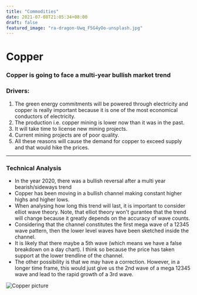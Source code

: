 ```yaml
---
title: "Commodities"
date: 2021-07-08T21:05:34+08:00
draft: false
featured_image: "ra-dragon-Uwq_F5G4yOo-unsplash.jpg"
---
```


<h1>
Copper </h1>

<h3>Copper is going to face a multi-year bullish market trend</h3>

<h3>
<p class="underline">Drivers:</p>
</h3>

1. The green energy commitments will be  powered through electricity and copper is really important because it is one of the most economical conductors of electricity.  
2. The production i.e. copper mining is lower now than it was in the past.
3. It will take time to license new mining projects.
4. Current mining projects are of poor quality.
5. All these reasons will cause the demand for copper to exceed supply and that would hike the prices. 

---
<h3>
	Technical Analysis
</h3>

- In the year 2020, there was a bullish reversal after a multi year bearish/sideways trend
-  Copper has been moving in a bullish channel making constant higher highs and higher lows. 
-  When analysing how long this trend will last, it is important to consider elliot wave theory. Note, that elliot theory won't gurantee that the trend will change because it greatly depends on the accuracy of wave counts. 
-  Considering that the channel constitutes the first mega wave of a 12345 wave pattern, then the lower level waves have been sketched inside the channel. 
-  It is likely that there maybe a 5th wave (which means we have a false breakdown on a day chart). I think so because the price has taken support at the lower trendline of the channel. 
-  The other possibility is that we may have a correction. However, in a longer time frame, this would just give us the 2nd wave of a mega 12345 wave and lead to the rapid growth of a 3rd wave. 



![Copper picture](/copper_TA.png)

